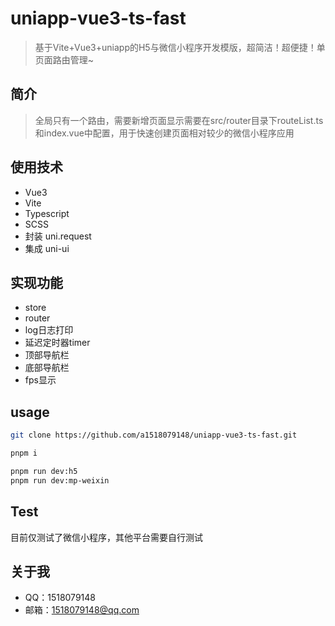 # uniapp-vue3-ts-fast
> 基于Vite+Vue3+uniapp的H5与微信小程序开发模版，超简洁！超便捷！单页面路由管理~

## 简介

> 全局只有一个路由，需要新增页面显示需要在src/router目录下routeList.ts和index.vue中配置，用于快速创建页面相对较少的微信小程序应用

## 使用技术
- Vue3
- Vite
- Typescript
- SCSS
- 封装 uni.request
- 集成 uni-ui


## 实现功能
- store
- router
- log日志打印
- 延迟定时器timer
- 顶部导航栏
- 底部导航栏
- fps显示


## usage

```bash
git clone https://github.com/a1518079148/uniapp-vue3-ts-fast.git

pnpm i

pnpm run dev:h5
pnpm run dev:mp-weixin
```

## Test
目前仅测试了微信小程序，其他平台需要自行测试

## 关于我
- QQ：1518079148
- 邮箱：1518079148@qq.com